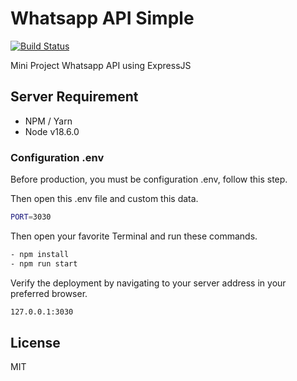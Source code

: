 # Whatsapp API Simple
[![Build Status](https://travis-ci.org/joemccann/dillinger.svg?branch=master)](https://travis-ci.org/joemccann/dillinger)

Mini Project Whatsapp API using ExpressJS

## Server Requirement
- NPM / Yarn
- Node v18.6.0

### Configuration .env
Before production, you must be configuration .env, follow this step.

Then open this .env file and custom this data.
```sh
PORT=3030
```

Then open your favorite Terminal and run these commands.

```sh
- npm install
- npm run start
```

Verify the deployment by navigating to your server address in
your preferred browser.

```sh
127.0.0.1:3030
```

## License
MIT
